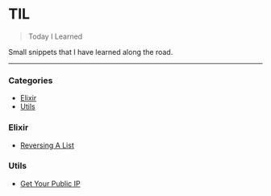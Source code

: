 # TIL

> Today I Learned

Small snippets that I have learned along the road.

---

### Categories

* [Elixir](#elixir)
* [Utils](#utils)

### Elixir

- [Reversing A List](elixir/reversing-a-list.md)


### Utils

- [Get Your Public IP](utils/get-your-public-ip.md)
